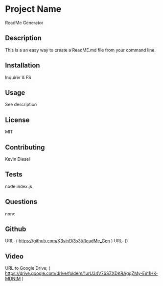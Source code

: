 
# Project Name
ReadMe Generator

## Description
This is a an easy way to create a ReadME.md file from your command line.


## Installation
Inquirer & FS

## Usage
See description 

## License
MIT

## Contributing

Kevin Diesel

## Tests
node index.js

## Questions
none

## Github
URL: ( https://github.com/K3vinDi3s3l/ReadMe_Gen )
URL: ()

## Video
URL to Google Drive; ( https://drive.google.com/drive/folders/1urU34V76SZXDKRAgqZMy-Em1HK-MDNtM )